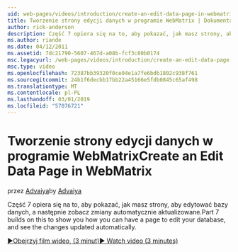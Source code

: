 ```yaml
---
uid: web-pages/videos/introduction/create-an-edit-data-page-in-webmatrix
title: Tworzenie strony edycji danych w programie WebMatrix | Dokumentacja firmy Microsoft
author: rick-anderson
description: Część 7 opiera się na to, aby pokazać, jak masz strony, aby edytować bazy danych, a następnie zobacz zmiany automatycznie aktualizowane.
ms.author: riande
ms.date: 04/12/2011
ms.assetid: 7dc21790-5607-467d-a08b-fcf3c80b0174
msc.legacyurl: /web-pages/videos/introduction/create-an-edit-data-page-in-webmatrix
msc.type: video
ms.openlocfilehash: 72387bb39320f0ce04e1a7fe6bdb1802c938f761
ms.sourcegitcommit: 24b1f6decbb17bb22a45166e5fdb0845c65af498
ms.translationtype: MT
ms.contentlocale: pl-PL
ms.lasthandoff: 03/01/2019
ms.locfileid: "57076721"
---
```

<a name="create-an-edit-data-page-in-webmatrix"></a><span data-ttu-id="c859f-103">Tworzenie strony edycji danych w programie WebMatrix</span><span class="sxs-lookup"><span data-stu-id="c859f-103">Create an Edit Data Page in WebMatrix</span></span>
====================
<span data-ttu-id="c859f-104">przez [Advaiya](https://twitter.com/Advaiyasolns)</span><span class="sxs-lookup"><span data-stu-id="c859f-104">by [Advaiya](https://twitter.com/Advaiyasolns)</span></span>

<span data-ttu-id="c859f-105">Część 7 opiera się na to, aby pokazać, jak masz strony, aby edytować bazy danych, a następnie zobacz zmiany automatycznie aktualizowane.</span><span class="sxs-lookup"><span data-stu-id="c859f-105">Part 7 builds on this to show you how you can have a page to edit your database, and see the changes updated automatically.</span></span>

[<span data-ttu-id="c859f-106">&#9654;Obejrzyj film wideo, (3 minut)</span><span class="sxs-lookup"><span data-stu-id="c859f-106">&#9654; Watch video (3 minutes)</span></span>](https://channel9.msdn.com/Blogs/ASP-NET-Site-Videos/create-an-edit-data-page-in-webmatrix)
